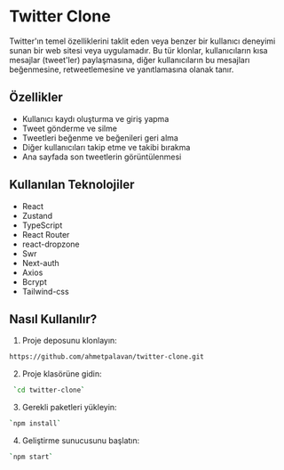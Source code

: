 
# Twitter Clone

Twitter'ın temel özelliklerini taklit eden veya benzer bir kullanıcı deneyimi sunan bir web sitesi veya uygulamadır. Bu tür klonlar, kullanıcıların kısa mesajlar (tweet'ler) paylaşmasına, diğer kullanıcıların bu mesajları beğenmesine, retweetlemesine ve yanıtlamasına olanak tanır.

## Özellikler

- Kullanıcı kaydı oluşturma ve giriş yapma
- Tweet gönderme ve silme
- Tweetleri beğenme ve beğenileri geri alma
- Diğer kullanıcıları takip etme ve takibi bırakma
- Ana sayfada son tweetlerin görüntülenmesi

## Kullanılan Teknolojiler

- React
- Zustand
- TypeScript
- React Router
- react-dropzone
- Swr
- Next-auth
- Axios
- Bcrypt
- Tailwind-css

## Nasıl Kullanılır?

1. Proje deposunu klonlayın: 

 ```bash
https://github.com/ahmetpalavan/twitter-clone.git
```
2. Proje klasörüne gidin: 

```bash
 `cd twitter-clone`
 ```
3. Gerekli paketleri yükleyin: 

 ```bash
 `npm install`
 ```
4. Geliştirme sunucusunu başlatın: 

 ```bash
 `npm start`
 ```

